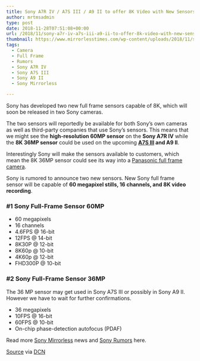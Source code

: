 ```yaml
---
title: Sony A7R IV / A7S III / A9 II to offer 8K Video with New Sensors
author: mrtmsadmin
type: post
date: 2018-11-28T07:51:08+00:00
url: /2018/11/sony-a7r-iv-a7s-iii-a9-ii-to-offer-8k-video-with-new-sensors/
thumbnail: https://www.mirrorlesstimes.com/wp-content/uploads/2018/11/sony-a7r-iv-a7s-iii-a9-ii-to-offer-8k-video-with-new-sensors.jpg
tags:
  - Camera
  - Full Frame
  - Rumors
  - Sony A7R IV
  - Sony A7S III
  - Sony A9 II
  - Sony Mirrorless

---
```

Sony has developed two new full frame sensors capable of 8K, which will soon be released in two Sony cameras.

The two sensors will reportedly be available for both Sony’s own cameras as well as third-party companies that use Sony’s sensors. This means that we might see the **high-resolution 60MP sensor** on the **Sony A7R IV** while the **8K 36MP sensor** could be used on the upcoming **[A7S III][1] and A9 II**.

Interestingly Sony will make the sensors available to customers, which mean the 8K 36MP sensor could see its way into a [Panasonic full frame camera][2]. <!--more-->

Sony is rumored to announce two new sensors. New Sony full frame sensor will be capable of **60 megapixel stills, 16 channels, and 8K video recording**.

### #1 Sony Full-Frame Sensor 60MP

  * 60 megapixels
  * 16 channels
  * 4.6FPS @ 16-bit
  * 12FPS @ 14-bit
  * 8K30P @ 12-bit
  * 8K60p @ 10-bit
  * 4K60p @ 12-bit
  * FHD300P @ 10-bit

### #2 Sony Full-Frame Sensor 36MP

The 36 MP sensor may get used in Sony A7S III or possibly in Sony A9 II. However we have to wait for further confirmations.

  * 36 megapixels
  * 10FPS @ 16-bit
  * 60FPS @ 10-bit
  * On-chip phase-detection autofocus (PDAF)

Read more <a href="https://www.mirrorlesstimes.com/tags/sony-mirrorless/" target="_blank" rel="noopener">Sony Mirrorless</a> news and <a href="https://www.dailycameranews.com/tag/sony-rumors/" target="_blank" rel="noopener">Sony Rumors</a> here.

<a href="https://goo.gl/Hptn9W" target="_blank" rel="noopener">Source</a> via <a href="https://www.dailycameranews.com/2018/11/next-sony-full-frame-sensor-to-offer-60mp-8k-16-bit-raw/" target="_blank" rel="noopener">DCN</a>

 [1]: https://www.mirrorlesstimes.com/tags/sony-a7s-iii/
 [2]: https://www.mirrorlesstimes.com/tags/panasonic-full-frame-mirrorless-camera/